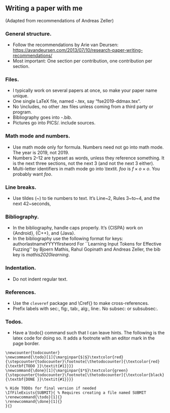 ## Writing a paper with me

(Adapted from recommendations of Andreas Zeller)

### General structure.

 * Follow the recommendations by Arie van Deursen: https://avandeursen.com/2013/07/10/research-paper-writing-recommendations/
 * Most important: One section per contribution, one contribution per section.

### Files.  

* I typically work on several papers at once, so make your paper name unique.
* One single LaTeX file, named <venue>-<keyword>.tex, say “fse2019-ddmax.tex”.
* No \includes, no other .tex files unless coming from a third party or program.
* Bibliography goes into <venue>-<keyword>.bib.
* Pictures go into PICS/.  include sources.

### Math mode and numbers.  

* Use math mode only for formula.  Numbers need not go into math mode.  The year is 2019, not $2019$.
* Numbers 2–12 are typeset as words, unless they reference something.  It is the next three sections, not the next 3 (and not the next $3$ either).
* Multi-letter identifiers in math mode go into \textit.  $foo$ is $f \times o \times o$.  You probably want $\textit{foo}$.

### Line breaks.

* Use tildes (~) to tie numbers to text.  It’s Line~2, Rules 3~to~4, and the next 42~seconds,  

### Bibliography.

* In the bibliography, handle caps properly.  It’s {CISPA} work on {Android}, {C++}, and {Java}.
* In the bibliography use the following format for keys:
  authorlastnameYYYYfirstword For ``Learning Input Tokens for Effective Fuzzing'' by Bjoern Mathis, Rahul Gopinath and Andreas Zeller, the bib key is *mathis2020learning*.

### Indentation.

* Do not indent regular text.

### References.

* Use the `cleveref` package and \Cref{<label>} to make cross-references.
* Prefix labels with sec:, fig:, tab:, alg:, line:.  No subsec: or subsubsec:.

### Todos.

* Have a \todo{} command such that I can leave hints. The following is the
  latex code for doing so. It adds a footnote with an editor mark in the page
  border.

```
\newcounter{todocounter}
\newcommand{\todo}[1]{\marginpar{$|$}\textcolor{red}{\stepcounter{todocounter}\footnote[\thetodocounter]{\textcolor{red}{\textbf{TODO }}\textit{#1}}}}
\newcommand{\done}[1]{\marginpar{$*$}\textcolor{green}{\stepcounter{todocounter}\footnote[\thetodocounter]{\textcolor{black}{\textbf{DONE }}\textit{#1}}}}

% Hide TODOs for final version if needed
\IfFileExists{SUBMIT}{ % Requires creating a file named SUBMIT
\renewcommand{\todo}[1]{}
\renewcommand{\done}[1]{}
}{}
```

